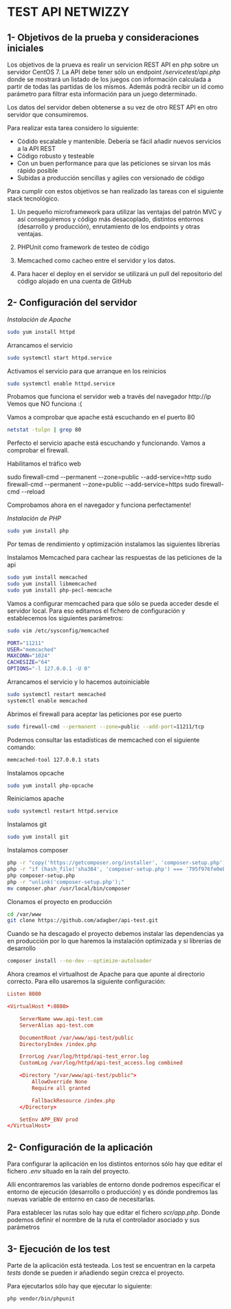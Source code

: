 TEST API NETWIZZY
=================

1- Objetivos de la prueba y consideraciones iniciales
-----------------------------------------------------

Los objetivos de la prueva es realir un servicion REST API en php sobre un servidor CentOS 7.
La API debe tener sólo un endpoint */servicetest/api.php* donde se mostrará un listado de los juegos con información
calculada a partir de todas las partidas de los mismos. Además podrá recibir un id como parámetro para filtrar esta información para un juego determinado.

Los datos del servidor deben obtenerse a su vez de otro REST API en otro servidor que consumiremos.

Para realizar esta tarea considero lo siguiente:

- Códido escalable y mantenible. Debería se fácil añadir nuevos servicios a la API REST
- Código robusto y testeable
- Con un buen performance para que las peticiones se sirvan los más rápido posible
- Subidas a producción sencillas y agiles con versionado de código

Para cumplir con estos objetivos se han realizado las tareas con el siguiente stack tecnológico.

1. Un pequeño microframework para utilizar las ventajas del patrón MVC y así conseguiremos y código más desacoplado, distintos entornos (desarrollo y producción), enrutamiento de los endpoints y otras ventajas.

2. PHPUnit como framework de testeo de código

3. Memcached como cacheo entre el servidor y los datos.

4. Para hacer el deploy en el servidor se utilizará un pull del repositorio del código alojado en una cuenta de GitHub



2- Configuración del servidor
-----------------------------

*Instalación de Apache*

```bash
sudo yum install httpd
```

Arrancamos el servicio
```bash
sudo systemctl start httpd.service
```


Activamos el servicio para que arranque en los reinicios
```bash
sudo systemctl enable httpd.service
``` 

Probamos que funciona el servidor web a través del navegador http://ip
Vemos que NO funciona :(

Vamos a comprobar que apache está escuchando en el puerto 80
```bash
netstat -tulpn | grep 80
```

Perfecto el servicio apache está escuchando y funcionando. Vamos a comprobar el firewall.

Habilitamos el tráfico web

sudo firewall-cmd --permanent --zone=public --add-service=http
sudo firewall-cmd --permanent --zone=public --add-service=https
sudo firewall-cmd --reload

Comprobamos ahora en el navegador y funciona perfectamente!

*Instalación de PHP*

```bash
sudo yum install php
```

Por temas de rendimiento y optimización instalamos las siguientes librerías

Instalamos Memcached para cachear las respuestas de las peticiones de la api

```bash
sudo yum install memcached
sudo yum install libmemcached
sudo yum install php-pecl-memcache
```

Vamos a configurar memcached para que sólo se pueda acceder desde el servidor local. Para eso editamos el fichero de configuración y establecemos los siguientes parámetros:

```bash
sudo vim /etc/sysconfig/memcached

PORT="11211"
USER="memcached"
MAXCONN="1024"
CACHESIZE="64"
OPTIONS="-l 127.0.0.1 -U 0"
```
Arrancamos el servicio y lo hacemos autoiniciable

```bash
sudo systemctl restart memcached
systemctl enable memcached
```
Abrimos el firewall para aceptar las peticiones por ese puerto

```bash
sudo firewall-cmd --permanent --zone=public --add-port=11211/tcp
```

Podemos consultar las estadísticas de memcached con el siguiente comando:

```bash
memcached-tool 127.0.0.1 stats
```
Instalamos opcache

```bash
sudo yum install php-opcache
```

Reiniciamos apache

```bash
sudo systemctl restart httpd.service
```
Instalamos git

```bash
sudo yum install git
```

Instalamos composer 

```bash
php -r "copy('https://getcomposer.org/installer', 'composer-setup.php');"
php -r "if (hash_file('sha384', 'composer-setup.php') === '795f976fe0ebd8b75f26a6dd68f78fd3453ce79f32ecb33e7fd087d39bfeb978342fb73ac986cd4f54edd0dc902601dc') { echo 'Installer verified'; } else { echo 'Installer corrupt'; unlink('composer-setup.php'); } echo PHP_EOL;"
php composer-setup.php
php -r "unlink('composer-setup.php');"
mv composer.phar /usr/local/bin/composer
```

Clonamos el proyecto en producción

```bash
cd /var/www
git clone https://github.com/adagber/api-test.git
```

Cuando se ha descagado el proyecto debemos instalar las dependencias ya en producción por lo que haremos la instalación optimizada y si librerías de desarrollo

```bash
composer install --no-dev --optimize-autoloader
```

Ahora creamos el virtualhost de Apache para que apunte al directorio correcto. Para ello usaremos la siguiente configuración:

```vhost.conf
Listen 8080

<VirtualHost *:8080>

    ServerName www.api-test.com
    ServerAlias api-test.com

    DocumentRoot /var/www/api-test/public
    DirectoryIndex /index.php

    ErrorLog /var/log/httpd/api-test_error.log
    CustomLog /var/log/httpd/api-test_access.log combined

    <Directory "/var/www/api-test/public">
        AllowOverride None
        Require all granted

        FallbackResource /index.php
    </Directory>

    SetEnv APP_ENV prod
</VirtualHost>
```

2- Configuración de la aplicación
---------------------------------

Para configurar la aplicación en los distintos entornos sólo hay que editar el fichero *.env* situado en la raín del proyecto.

Allí encontraremos las variables de entorno donde podremos especificar el entorno de ejecución (desarrollo o producción)
y es dónde pondremos las nuevas variable de entorno en caso de necesitarlas.

Para establecer las rutas solo hay que editar el fichero *scr/app.php*. Donde podemos definir el normbre de la ruta el controlador asociado y sus parámetros

3- Ejecución de los test
------------------------

Parte de la aplicación está testeada. Los test se encuentran en la carpeta *tests* donde se pueden ir añadiendo según crezca el proyecto.

Para ejecutarlos sólo hay que ejecutar lo siguiente:

```bash
php vendor/bin/phpunit
```

